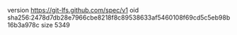 version https://git-lfs.github.com/spec/v1
oid sha256:2478d7db28e7966cbe8218f8c89538633af5460108f69cd5c5eb98b16b3a978c
size 5349
